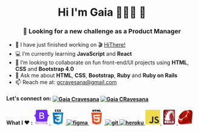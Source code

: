 <h1 align="center"> Hi I'm Gaia 👩🏼‍💻 👋 </h1>
<h3 align="center">📌 Looking for a new challenge as a Product Manager </h3>

- 🔭 I have just finished working on 🎬 [HiThere!](http://www.hithereapp.fun/)
- 💻 I’m currently learning **JavaScript** and **React** 
- 👯 I’m looking to collaborate on fun front-end/UI projects using **HTML**, **CSS** and **Bootstrap 4.0** 
- 💬 Ask me about **HTML**, **CSS**, **Bootstrap**, **Ruby** and **Ruby on Rails**
- 📫 Reach me at: gcravesana@gmail.com


<h4> Let's connect on: 
<a href="https://www.linkedin.com/in/gaiacravesana/" target="blank"><img align="center" src="https://cdn.jsdelivr.net/npm/simple-icons@3.0.1/icons/linkedin.svg" alt="Gaia Cravesana" height="30" width="40" /></a>
<a href="https://www.facebook.com/gaia.cravesana" target="blank"><img align="center" src="https://cdn.jsdelivr.net/npm/simple-icons@3.0.1/icons/facebook.svg" alt="Gaia CRavesana" height="30" width="40" /></a>
</h4>

<h4> What I ❤️ :            
<a href="https://getbootstrap.com" target="_blank" margin-left="40px"> 
<img src="https://raw.githubusercontent.com/devicons/devicon/master/icons/bootstrap/bootstrap-plain-wordmark.svg" alt="bootstrap" width="40" height="40"/> </a> <a href="https://www.w3schools.com/css/" target="_blank"> <img src="https://raw.githubusercontent.com/devicons/devicon/master/icons/css3/css3-original-wordmark.svg" alt="css3" width="40" height="40"/> </a> <a href="https://www.figma.com/" target="_blank"> <img src="https://www.vectorlogo.zone/logos/figma/figma-icon.svg" alt="figma" width="40" height="40"/> </a><a href="https://www.w3.org/html/" target="_blank"> <img src="https://raw.githubusercontent.com/devicons/devicon/master/icons/html5/html5-original-wordmark.svg" alt="html5" width="40" height="40"/> </a><a href="https://git-scm.com/" target="_blank"> <img src="https://www.vectorlogo.zone/logos/git-scm/git-scm-icon.svg" alt="git" width="40" height="40"/> </a> <a href="https://heroku.com" target="_blank"> <img src="https://www.vectorlogo.zone/logos/heroku/heroku-icon.svg" alt="heroku" width="40" height="40"/> </a>  <a href="https://developer.mozilla.org/en-US/docs/Web/JavaScript" target="_blank"> <img src="https://raw.githubusercontent.com/devicons/devicon/master/icons/javascript/javascript-original.svg" alt="javascript" width="40" height="40"/> </a> <a href="https://rubyonrails.org" target="_blank"> <img src="https://raw.githubusercontent.com/devicons/devicon/master/icons/rails/rails-original-wordmark.svg" alt="rails" width="40" height="40"/> </a> <a href="https://www.ruby-lang.org/en/" target="_blank"> <img src="https://raw.githubusercontent.com/devicons/devicon/master/icons/ruby/ruby-original.svg" alt="ruby" width="40" height="40"/> </a> </p>
</h4>

